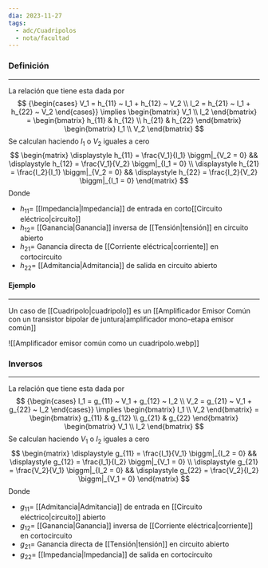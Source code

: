 ```yaml
---
dia: 2023-11-27
tags:
  - adc/Cuadripolos
  - nota/facultad
---
```

### Definición
---
La relación que tiene esta dada por $$ {\begin{cases} 
	V_1 = h_{11} ~ I_1 + h_{12} ~ V_2 \\ 
	I_2 = h_{21} ~ I_1 + h_{22} ~ V_2
\end{cases}} \implies 
\begin{bmatrix} V_1 \\ I_2 \end{bmatrix} = \begin{bmatrix} 
	h_{11} & h_{12}  \\ 
	h_{21} & h_{22}
\end{bmatrix} \begin{bmatrix} I_1 \\ V_2 \end{bmatrix} $$
Se calculan haciendo $I_1$ o $V_2$ iguales a cero $$ \begin{matrix} 
	\displaystyle
	h_{11} = \frac{V_1}{I_1} \biggm|_{V_2 = 0} && 
	\displaystyle
	h_{12} = \frac{V_1}{V_2} \biggm|_{I_1 = 0} \\ 
	\displaystyle
	h_{21} = \frac{I_2}{I_1} \biggm|_{V_2 = 0} && 
	\displaystyle
	h_{22} = \frac{I_2}{V_2} \biggm|_{I_1 = 0}  
\end{matrix} $$
Donde 
* $h_{11} =$ [[Impedancia|Impedancia]] de entrada en corto[[Circuito eléctrico|circuito]]
* $h_{12} =$ [[Ganancia|Ganancia]] inversa de [[Tensión|tensión]] en circuito abierto
* $h_{21} =$ Ganancia directa de [[Corriente eléctrica|corriente]] en cortocircuito
* $h_{22} =$ [[Admitancia|Admitancia]] de salida en circuito abierto

#### Ejemplo
---
Un caso de [[Cuadripolo|cuadripolo]] es un [[Amplificador Emisor Común con un transistor bipolar de juntura|amplificador mono-etapa emisor común]] 

![[Amplificador emisor común como un cuadripolo.webp]]

### Inversos
---
La relación que tiene esta dada por $$ {\begin{cases} 
	I_1 = g_{11} ~ V_1 + g_{12} ~ I_2 \\ 
	V_2 = g_{21} ~ V_1 + g_{22} ~ I_2
\end{cases}} \implies 
\begin{bmatrix} I_1 \\ V_2 \end{bmatrix} = \begin{bmatrix} 
	g_{11} & g_{12}  \\ 
	g_{21} & g_{22}
\end{bmatrix} \begin{bmatrix} V_1 \\ I_2 \end{bmatrix} $$
Se calculan haciendo $V_1$ o $I_2$ iguales a cero $$ \begin{matrix} 
	\displaystyle
	g_{11} = \frac{I_1}{V_1} \biggm|_{I_2 = 0} && 
	\displaystyle
	g_{12} = \frac{I_1}{I_2} \biggm|_{V_1 = 0} \\ 
	\displaystyle
	g_{21} = \frac{V_2}{V_1} \biggm|_{I_2 = 0} && 
	\displaystyle
	g_{22} = \frac{V_2}{I_2} \biggm|_{V_1 = 0}  
\end{matrix} $$
Donde 
* $g_{11} =$ [[Admitancia|Admitancia]] de entrada en [[Circuito eléctrico|circuito]] abierto
* $g_{12} =$ [[Ganancia|Ganancia]] inversa de [[Corriente eléctrica|corriente]] en cortocircuito
* $g_{21} =$ Ganancia directa de [[Tensión|tensión]] en circuito abierto
* $g_{22} =$ [[Impedancia|Impedancia]] de salida en cortocircuito